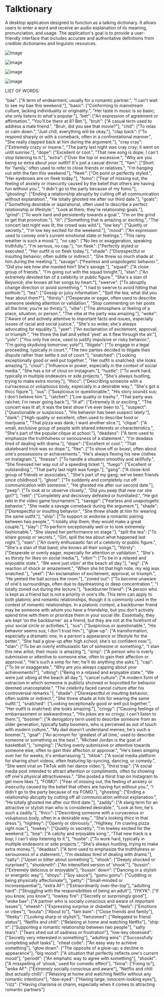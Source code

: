 # Talktionary

A desktop application designed to function as a talking dictionary. It allows users to enter a word and receive an audio explanation of its meaning, pronunciation, and usage. The application's goal is to provide a user-friendly interface that includes accurate and authoritative definitions from credible dictionaries and linguistic resources.

![image](https://github.com/user-attachments/assets/9cedaeae-0ae7-4c95-9e84-7a6a8071e37c)

![image](https://github.com/user-attachments/assets/fad2ac74-1fa2-4694-a9c2-6bad085c957f)

![image](https://github.com/user-attachments/assets/3f7aa283-f2ab-42e1-b7db-04195ae1a8ed)

![image](https://github.com/user-attachments/assets/6a6e4e1b-d470-40ea-b3c5-fd5e7588a0df)





















LIST OF WORDS:

  "bae": ["A term of endearment, usually for a romantic partner.", "I can't wait to see my bae this weekend."],
  "basic": ["Conforming to mainstream culture, lacking individuality or originality.", "Her taste in music is so basic; she only listens to what's popular."],
  "bet": ["An expression of agreement or affirmation.", "You'll be there at 8? Bet."],
  "bruh": ["A casual term used to address a male friend.", "Bruh, did you see that movie?"],
  "chill": ["To relax or calm down.", "Just chill, everything will be okay."],
  "clap back": ["To respond sharply or with a comeback, often in a confrontational manner.", "She really clapped back at him during the argument."],
  "cray cray": ["Extremely crazy or insane.", "The party last night was cray cray; it went on until sunrise."],
  "dope": ["Excellent or cool.", "That new song is dope; I can't stop listening to it."],
  "extra": ["Over the top or excessive.", "Why are you being so extra about your outfit? It's just a casual dinner."],
  "fam": ["Short for 'family,' often used to refer to close friends or relatives.", "I'm hanging out with the fam this weekend."],
  "fleek": ["On point or perfectly styled.", "Her eyebrows are on fleek today."],
  "fomo": ["Fear of missing out, the feeling of anxiety or insecurity caused by the belief that others are having fun without you.", "I didn't go to the party because of my fomo."],
  "ghosting": ["Ending a relationship abruptly by cutting off all communication without explanation.", "He totally ghosted me after our third date."],
  "goals": ["Something desirable or aspirational, often used to describe a perfect relationship or lifestyle.", "Look at them; they're relationship goals."],
  "grind": ["To work hard and persistently towards a goal.", "I'm on the grind to get that promotion."],
  "lit": ["Something that is amazing or exciting.", "The concert last night was lit; the crowd was wild."],
  "low key": ["Quietly or secretly.", "I'm low key excited for the weekend."],
  "mood": ["An expression used to convey one's current emotional state or feelings.", "This rainy weather is such a mood."],
  "no cap": ["No lies or exaggeration, speaking truthfully.", "I'm serious, no cap."],
  "on fleek": ["Perfectly styled or executed.", "Her outfit is on fleek today."],
  "shade": ["Disrespectful or insulting behavior, often subtle or indirect.", "She threw so much shade at him during the meeting."],
  "savage": ["Fearless and unapologetic behavior.", "Did you see how she roasted him? She's savage."],
  "squad": ["A close group of friends.", "I'm going out with the squad tonight."],
  "stan": ["An extremely devoted fan of a celebrity or public figure.", "She's a stan of Beyoncé; she knows all her songs by heart."],
  "swerve": ["To abruptly change direction or avoid something.", "I had to swerve to avoid hitting that pothole."],
  "tea": ["Gossip or juicy information.", "Spill the tea; what did you hear about them?"],
  "thirsty": ["Desperate or eager, often used to describe someone seeking attention or validation.", "Stop commenting on her posts all the time; you're so thirsty."],
  "vibe": ["The atmosphere or feeling of a place, situation, or person.", "The vibe at the party was amazing."],
  "woke": ["Aware of and actively attentive to important facts and issues, especially issues of racial and social justice.", "She's so woke; she's always advocating for equality."],
  "yeet": ["An exclamation of excitement, approval, or triumph.", "He threw the ball and yelled 'yeet' as it flew through the air."],
  "yolo": ["You only live once, used to justify impulsive or risky behavior.", "I'm going skydiving tomorrow; yolo!"], "litigate": ["To engage in a legal proceeding, typically in court.", "The two parties decided to litigate their dispute rather than settle it out of court."],
  "snatched": ["Looking exceptionally good or well put together.", "Her outfit is snatched; she looks amazing."],
  "clout": ["Influence or power, especially in the context of social media.", "She has a lot of clout on Instagram."],
  "hustle": ["To work hard, typically in multiple endeavors or side projects.", "She's always hustling, trying to make extra money."],
  "thicc": ["Describing someone with a curvaceous or voluptuous body, especially in a desirable way.", "She's got a thicc figure."],
  "sus": ["Suspicious or questionable.", "His story sounds sus; I don't believe him."],
  "ratchet": ["Low quality or trashy.", "That party was ratchet; I'm never going back."],
  "lit af": ["Extremely lit or exciting.", "The concert was lit af; it was the best show I've ever been to."],
  "suspect": ["Questionable or suspicious.", "His behavior has been suspect lately."],
  "dank": ["High-quality or excellent, often used to describe food or marijuana.", "That pizza was dank; I want another slice."],
  "clique": ["A small, exclusive group of people with shared interests or characteristics.", "She's part of the popular clique at school."],
  "deadass": ["A term used to emphasize the truthfulness or seriousness of a statement.", "I'm deadass tired of dealing with drama."],
  "dope": ["Excellent or cool.", "That skateboard trick was so dope."],
  "flex": ["To show off or boast, often about one's possessions or achievements.", "He's always flexing his new clothes on Instagram."],
  "finesse": ["To handle a situation smoothly and skillfully.", "She finessed her way out of a speeding ticket."],
  "fuego": ["Excellent or outstanding.", "That party last night was fuego."],
  "gang": ["A close-knit group of friends or associates.", "She's part of my gang; we've been friends since childhood."],
  "ghost": ["To suddenly and completely cut off communication with someone.", "He ghosted me after our second date."],
  "peep": ["To look at or observe closely.", "Did you peep that new car she got?"],
  "rekt": ["Completely and decisively defeated or humiliated.", "He got rekt in the video game tournament."],
  "savage": ["Fearless and unapologetic behavior.", "She made a savage comeback during the argument."],
  "shade": ["Disrespectful or insulting behavior.", "She threw shade at him for wearing the same outfit."],
  "ship": ["To support or endorse a romantic pairing between two people.", "I totally ship them; they would make a great couple."],
  "slay": ["To perform exceptionally well or to look extremely fashionable.", "She slayed her performance on stage."],
  "spill the tea": ["To share gossip or secrets.", "Girl, spill the tea about what happened last night."],
  "stan": ["An overly enthusiastic fan of a celebrity or public figure.", "She's a stan of that band; she knows all their songs."],
  "thirsty": ["Desperate or overly eager, especially for attention or validation.", "She's so thirsty for likes on social media."],
  "vibin'": ["To be in a relaxed and enjoyable state.", "We were just vibin' at the beach all day."],
  "wig": ["A reaction of shock or amazement.", "When she hit that high note, my wig was snatched."],
  "yeet": ["An exclamation of excitement, approval, or triumph.", "He yeeted the ball across the room."],
  "zoned out": ["To become unaware of one's surroundings, often due to daydreaming or deep concentration.", "I totally zoned out during the lecture."], 
  "backburner friend":  ["A person who is kept as a friend but is not a priority in one's life. This term can apply to both platonic and romantic relationships, though it is commonly used in the context of romantic relationships. In a platonic context, a backburner friend may be someone with whom you have a friendship, but you don't actively spend time with them or prioritize them in your social life. Essentially, they are kept 'on the backburner' as a friend, but they are not at the forefront of your social circle or activities."],
  "sus": ["Suspicious or questionable.", "His behavior seems sus; I don't trust him."],
  "glow-up": ["A transformation, especially a dramatic one, in a person's appearance or lifestyle for the better.", "She had a glow-up after high school; she's so confident now."],
  "stan": ["To be an overly enthusiastic fan of someone or something.", "I stan this new artist; their music is amazing."],
  "simp": ["A person who is overly submissive or attentive to someone else, often to gain their affection or approval.", "He's such a simp for her; he'll do anything she asks."],
  "cap": ["To lie or exaggerate.", "Why are you always capping about your achievements?"],
  "vibing": ["Being in a relaxed and enjoyable state.", "We were just vibing at the beach all day."],
  "cancel culture": ["A modern form of ostracism in which someone is publicly shunned or boycotted for behavior deemed unacceptable.", "The celebrity faced cancel culture after his controversial remarks."],
  "shade": ["Disrespectful or insulting behavior, often subtle or indirect.", "She threw shade at him for wearing the same outfit."],
  "snatched": ["Looking exceptionally good or well put together.", "Her outfit is snatched; she looks amazing."],
  "cringy": ["Causing feelings of embarrassment or awkwardness.", "His jokes are so cringy; I can't listen to them."],
  "boomer": ["A derogatory term used to describe someone from an older generation, typically baby boomers, who is perceived as out of touch with modern culture.", "My dad doesn't understand memes; he's such a boomer."],
  "goat": ["An acronym for 'greatest of all time,' used to describe someone or something as the best.", "Michael Jordan is the goat of basketball."],
  "simping": ["Acting overly submissive or attentive towards someone else, often to gain their affection or approval.", "He's been simping over her for weeks; it's embarrassing."],
  "tiktok": ["A social media platform for sharing short videos, often featuring lip-syncing, dancing, or comedy.", "She went viral on TikTok with her dance video."],
  "thirst trap": ["A social media post intended to attract attention or compliments, often by showing off one's physical attractiveness.", "She posted a thirst trap on Instagram to get more likes."],
  "FOMO": ["Fear of missing out, the feeling of anxiety or insecurity caused by the belief that others are having fun without you.", "I didn't go to the party because of my FOMO."],
  "ghosting": ["Ending a relationship abruptly by cutting off all communication without explanation.", "He totally ghosted me after our third date."],
  "zaddy": ["A slang term for an attractive or stylish man who is considered desirable.", "Look at him; he's such a zaddy."],
  "thicc": ["Describing someone with a curvaceous or voluptuous body, often in a desirable way.", "She's looking thicc in that dress."],
  "highkey": ["Openly or obviously.", "Highkey, I'm craving pizza right now."],
  "lowkey": ["Quietly or secretly.", "I'm lowkey excited for the weekend."],
  "bop": ["A catchy and enjoyable song.", "That new track is a bop; I can't stop listening to it."],
  "hustle": ["To work hard, typically in multiple endeavors or side projects.", "She's always hustling, trying to make extra money."],
  "deadass": ["A term used to emphasize the truthfulness or seriousness of a statement.", "I'm deadass tired of dealing with drama."],
  "salty": ["Upset or bitter about something"],
  "shook": ["Deeply shocked or surprised"],
  "shookneth": ["An intensified version of 'shook'"],
  "bussin": ["Extremely delicious or enjoyable"],
  "bussin' down": ["Dancing in a stylish or energetic way"],
  "shoyu": ["Soy sauce"],
  "gomu gomu": ["Cuddling or being physically affectionate"],
  "petty": ["Small-minded or inconsequential"],
  "extra AF": ["Extraordinarily over-the-top"],
  "adulting hard": ["Struggling with the responsibilities of being an adult"],
  "IYKYK": ["If you know, you know"],
  "lowkey fire": ["Secretly or surprisingly good"],
  "woke bae": ["A partner who is socially conscious and aware of important issues"],
  "sheesh": ["Expressing surprise or disbelief"],
  "feels": ["Emotions or vibes"],
  "bouta": ["About to"],
  "fam bam": ["Close friends and family"],
  "fleeky": ["Looking sharp or stylish"],
  "famzoned": ["Relegated to friend status"],
  "Netflix and chill": ["Relaxing at home and watching Netflix"],
  "ship it": ["Supporting a romantic relationship between two people"],
  "salty tears": ["Tears shed out of sadness or frustration"],
  "low-key obsessed": ["Secretly very interested in something"],
  "adulting wins": ["Successfully completing adult tasks"],
  "cheat code": ["An easy way to achieve something"],
  "glow down": ["The opposite of a glow-up; a decline in appearance"],
  "big mood": ["A situation that perfectly reflects one's current mood"],
  "periodt": ["An emphatic way to agree with something"],
  "shookt": ["A misspelling of 'shook,' used for comedic effect"],
  "finna": ["Fixing to"],
  "woke AF": ["Extremely socially conscious and aware"],
  "Netflix and chill (but actually chill)": ["Relaxing at home and watching Netflix without any romantic intentions"],
  "doe-eyed": ["Having large, innocent-looking eyes"],
  "rizz": ["Having charisma or charm, especially when it comes to attracting romantic partners"]
